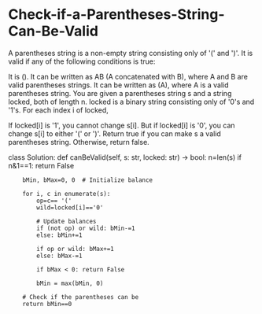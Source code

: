 # Check-if-a-Parentheses-String-Can-Be-Valid

A parentheses string is a non-empty string consisting only of '(' and ')'. It is valid if any of the following conditions is true:

It is ().
It can be written as AB (A concatenated with B), where A and B are valid parentheses strings.
It can be written as (A), where A is a valid parentheses string.
You are given a parentheses string s and a string locked, both of length n. locked is a binary string consisting only of '0's and '1's. For each index i of locked,

If locked[i] is '1', you cannot change s[i].
But if locked[i] is '0', you can change s[i] to either '(' or ')'.
Return true if you can make s a valid parentheses string. Otherwise, return false.

class Solution:
    def canBeValid(self, s: str, locked: str) -> bool:
        n=len(s)
        if n&1==1: return False
        
        bMin, bMax=0, 0  # Initialize balance
        
        for i, c in enumerate(s):
            op=c== '('
            wild=locked[i]=='0'
            
            # Update balances
            if (not op) or wild: bMin-=1  
            else: bMin+=1  
            
            if op or wild: bMax+=1  
            else: bMax-=1  
            
            if bMax < 0: return False
            
            bMin = max(bMin, 0)
        
        # Check if the parentheses can be 
        return bMin==0
        
